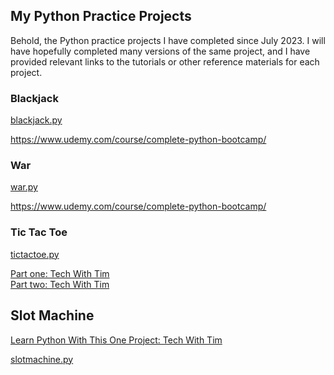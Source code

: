 ## My Python Practice Projects

Behold, the Python practice projects I have completed since July 2023. I will have hopefully completed many versions of the same project, and I have provided relevant links to the tutorials or other reference materials for each project.

### Blackjack

[blackjack.py](blackjack.py)

https://www.udemy.com/course/complete-python-bootcamp/

### War

[war.py](war.py)

https://www.udemy.com/course/complete-python-bootcamp/

### Tic Tac Toe

[tictactoe.py](tictactoe.py)

[Part one: Tech With Tim][def2] <br>
[Part two: Tech With Tim][def]

[def]: https://www.youtube.com/watch?v=jAaJZLqryTI&t=902s
[def2]: https://www.youtube.com/watch?v=5s_lGC2sxwQ

## Slot Machine

[Learn Python With This One Project: Tech With Tim][def3] <br>

[slotmachine.py](slotmachine.py)

[def3]: https://www.youtube.com/watch?v=th4OBktqK1I
